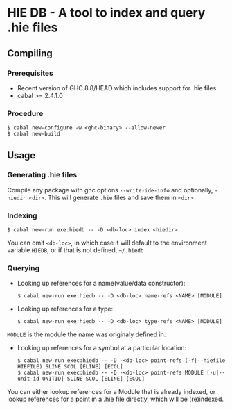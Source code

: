 # HIE DB - A tool to index and query .hie files

## Compiling

### Prerequisites

- Recent version of GHC 8.8/HEAD which includes support for .hie files
- cabal >= 2.4.1.0

### Procedure

```
$ cabal new-configure -w <ghc-binary> --allow-newer
$ cabal new-build
```

## Usage

### Generating .hie files

Compile any package with ghc options `--write-ide-info` and optionally,
`-hiedir <dir>`. This will generate `.hie` files and save them in `<dir>`

### Indexing

```
$ cabal new-run exe:hiedb -- -D <db-loc> index <hiedir>
```

You can omit `<db-loc>`, in which case it will default to the environment variable
`HIEDB`, or if that is not defined, `~/.hiedb`

### Querying

- Looking up references for a name(value/data constructor):
  ```
  $ cabal new-run exe:hiedb -- -D <db-loc> name-refs <NAME> [MODULE]
  ```
- Looking up references for a type:
  ```
  $ cabal new-run exe:hiedb -- -D <db-loc> type-refs <NAME> [MODULE]
  ```

`MODULE` is the module the name was originaly defined in.

- Looking up references for a symbol at a particular location:
  ```
  $ cabal new-run exec:hiedb -- -D -<db-loc> point-refs (-f|--hiefile HIEFILE) SLINE SCOL [ELINE] [ECOL]  
  $ cabal new-run exec:hiedb -- -D -<db-loc> point-refs MODULE [-u|--unit-id UNITID] SLINE SCOL [ELINE] [ECOL]
  ```

You can either lookup references for a Module that is already indexed,
or lookup references for a point in a .hie file directly, which will be
(re)indexed.
